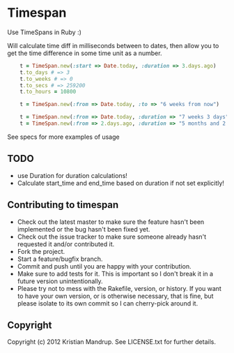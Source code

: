 # Timespan

Use TimeSpans in Ruby :)

Will calculate time diff in milliseconds between to dates, then allow you to get the time difference in some time unit as a number.

```ruby
	t = TimeSpan.new(:start => Date.today, :duration => 3.days.ago)
	t.to_days # => 3
	t.to_weeks # => 0
	t.to_secs # => 259200
	t.to_hours = 10800

	t = TimeSpan.new(:from => Date.today, :to => "6 weeks from now")	

	t = TimeSpan.new(:from => Date.today, :duration => "7 weeks 3 days")	
	t = TimeSpan.new(:from => 2.days.ago, :duration => "5 months and 2 weeks")	
```

See specs for more examples of usage

## TODO

* use Duration for duration calculations!
* Calculate start_time and end_time based on duration if not set explicitly!

## Contributing to timespan
 
* Check out the latest master to make sure the feature hasn't been implemented or the bug hasn't been fixed yet.
* Check out the issue tracker to make sure someone already hasn't requested it and/or contributed it.
* Fork the project.
* Start a feature/bugfix branch.
* Commit and push until you are happy with your contribution.
* Make sure to add tests for it. This is important so I don't break it in a future version unintentionally.
* Please try not to mess with the Rakefile, version, or history. If you want to have your own version, or is otherwise necessary, that is fine, but please isolate to its own commit so I can cherry-pick around it.

## Copyright

Copyright (c) 2012 Kristian Mandrup. See LICENSE.txt for
further details.

